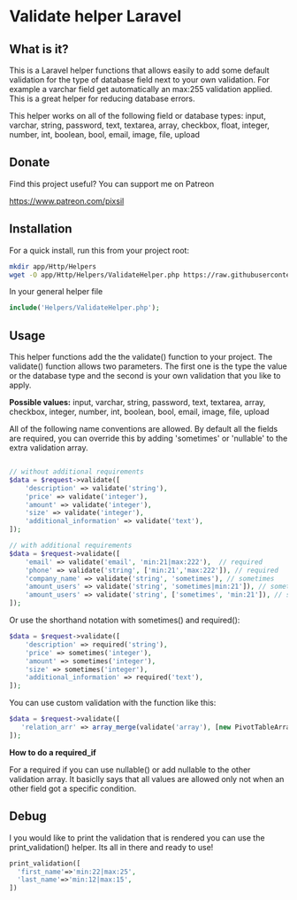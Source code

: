 # Validate helper Laravel

## What is it?

This is a Laravel helper functions that allows easily to add some default validation for the type of database field next to your own validation. For example a varchar field get automatically an max:255 validation applied. This is a great helper for reducing database errors.

This helper works on all of the following field or database types:
input, varchar, string, password, text, textarea, array, checkbox, float, integer, number, int, boolean, bool, email, image, file, upload

## Donate

Find this project useful? You can support me on Patreon

https://www.patreon.com/pixsil

## Installation

For a quick install, run this from your project root:
```bash
mkdir app/Http/Helpers
wget -O app/Http/Helpers/ValidateHelper.php https://raw.githubusercontent.com/pixsil/ValidateHelper/main/ValidateHelper.php
```

In your general helper file
```php
include('Helpers/ValidateHelper.php');
```

## Usage
This helper functions add the the validate() function to your project. The validate() function allows two parameters. The first one is the type the value or the database type and the second is your own validation that you like to apply.

**Possible values:**
input, varchar, string, password, text, textarea, array, checkbox, integer, number, int, boolean, bool, email, image, file, upload

All of the following name conventions are allowed. By default all the fields are required, you can override this by adding 'sometimes' or 'nullable' to the extra validation array.

```php

// without additional requirements
$data = $request->validate([
    'description' => validate('string'),
    'price' => validate('integer'),
    'amount' => validate('integer'),
    'size' => validate('integer'),
    'additional_information' => validate('text'),
]);

// with additional requirements
$data = $request->validate([
    'email' => validate('email', 'min:21|max:222'),  // required
    'phone' => validate('string', ['min:21','max:222']), // required
    'company_name' => validate('string', 'sometimes'), // sometimes
    'amount_users' => validate('string', 'sometimes|min:21']), // sometimes
    'amount_users' => validate('string', ['sometimes', 'min:21']), // sometimes
]);
```

Or use the shorthand notation with sometimes() and required():
```php
$data = $request->validate([
    'description' => required('string'),
    'price' => sometimes('integer'),
    'amount' => sometimes('integer'),
    'size' => sometimes('integer'),
    'additional_information' => required('text'),
]);

```

 You can use custom validation with the function like this:
 ```php
$data = $request->validate([
    'relation_arr' => array_merge(validate('array'), [new PivotTableArray])
]);
```

**How to do a required_if**

For a required if you can use nullable() or add nullable to the other validation array. It basiclly says that all values are allowed only not when an other field got a specific condition.

## Debug

I you would like to print the validation that is rendered you can use the print_validation() helper. Its all in there and ready to use!

```php
print_validation([
  'first_name'=>'min:22|max:25',
  'last_name'=>'min:12|max:15',
])

```
